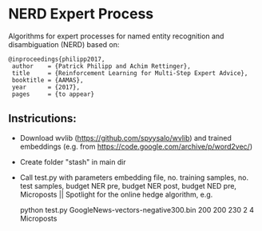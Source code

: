 NERD Expert Process
===
Algorithms for expert processes for named entity recognition and disambiguation (NERD) based on:

	@inproceedings{philipp2017,
	 author    = {Patrick Philipp and Achim Rettinger},
	 title     = {Reinforcement Learning for Multi-Step Expert Advice},
	 booktitle = {AAMAS},
	 year      = {2017},
	 pages     = {to appear}

Instricutions:
-------------
 * Download wvlib (https://github.com/spyysalo/wvlib) and trained embeddings (e.g. from https://code.google.com/archive/p/word2vec/)
 * Create folder "stash" in main dir
 * Call test.py with parameters embedding file, no. training samples, no. test samples, budget NER pre, budget NER post, budget NED pre, Microposts || Spotlight for the online hedge algorithm, e.g. 

    python test.py GoogleNews-vectors-negative300.bin 200 200 230 2 4 Microposts